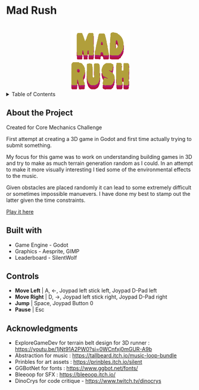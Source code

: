 # Mad Rush

<a id="readme-top"></a>

<!-- PROJECT LOGO -->
<br />
<div align="center">
  <a href="https://github.com/finalsabbath/3d-runner">
    <img src="raw_assets/mad-rush-new-color-logo.png" alt="Logo" width="160" height="160">
  </a>
</div>

<!-- TABLE OF CONTENTS -->
<details>
  <summary>Table of Contents</summary>
  <ol>
    <li>
      <a href="#about-the-project">About The Project</a>
      <ul>
        <li><a href="#built-with">Built With</a></li>
      </ul>
    </li>
    <li><a href="#controls">Controls</a></li>
    <li><a href="#acknowledgments">Acknowledgments</a></li>
  </ol>
</details>

## About the Project

<a id="about-the-project"></a>
Created for Core Mechanics Challenge

First attempt at creating a 3D game in Godot and first time actually trying to submit something.

My focus for this game was to work on understanding building games in 3D and try to make as much terrain generation random as I could. In an attempt to make it more visually interesting I tied some of the environmental effects to the music.

Given obstacles are placed randomly it can lead to some extremely difficult or sometimes impossible manuevers. I have done my best to stamp out the latter given the time constraints.

<a href="https://finalsabbath.itch.io/mad-rush">Play it here</a>

## Built with

<a id="built-with"></a>

- Game Engine - Godot
- Graphics - Aesprite, GIMP
- Leaderboard - SilentWolf

## Controls

<a id="controls"></a>

- **Move Left** | A, ←, Joypad left stick left, Joypad D-Pad left
- **Move Right** | D, →, Joypad left stick right, Joypad D-Pad right
- **Jump** | Space, Joypad Button 0
- **Pause** | Esc

## Acknowledgments

<a id="acknowledgments"></a>

- ExploreGameDev for terrain belt design for 3D runner : https://youtu.be/1jNt91A2PW0?si=0WCnfxj0mGUR-A9b
- Abstraction for music : https://tallbeard.itch.io/music-loop-bundle
- Prinbles for art assets : https://prinbles.itch.io/silent
- GGBotNet for fonts : https://www.ggbot.net/fonts/
- Bleeoop for SFX : https://bleeoop.itch.io/
- DinoCrys for code critique - https://www.twitch.tv/dinocrys
